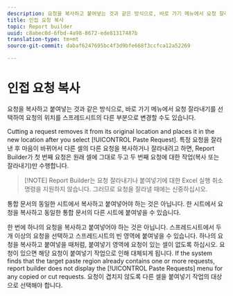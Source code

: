 ```yaml
---
description: 요청을 복사하고 붙여넣는 것과 같은 방식으로, 바로 가기 메뉴에서 요청 잘라내기를 선택하여 요청의 위치를 스프레드시트의 다른 부분으로 변경할 수도 있습니다.
title: 인접 요청 복사
topic: Report builder
uuid: c8abec0d-6fbd-4a98-8672-ede81317487b
translation-type: tm+mt
source-git-commit: dabaf6247695bc4f3d9bfe668f3ccfca12a52269

---
```



# 인접 요청 복사

요청을 복사하고 붙여넣는 것과 같은 방식으로, 바로 가기 메뉴에서 요청 잘라내기를 선택하여 요청의 위치를 스프레드시트의 다른 부분으로 변경할 수도 있습니다.

Cutting a request removes it from its original location and places it in the new location after you select [!UICONTROL Paste Request]. 특정 요청을 잘라낸 후 마음이 바뀌어서 다른 셀의 다른 요청을 복사하거나 잘라내려고 하면, Report Builder가 첫 번째 요청은 원래 셀에 그대로 두고 두 번째 요청에 대한 작업(복사 또는 잘라내기)만 수행합니다.

>[!NOTE] Report Builder는 요청 잘라내기나 붙여넣기에 대한 Excel 실행 취소 명령을 지원하지 않습니다. 그러므로 요청을 잘라낼 때에는 신중하십시오.

통합 문서의 동일한 시트에서 복사하고 붙여넣어야 하는 것은 아닙니다. 한 시트에서 요청을 복사하고 동일한 통합 문서의 다른 시트에 붙여넣을 수 있습니다.

한 번에 하나의 요청을 복사하고 붙여넣어야 하는 것은 아닙니다. 스프레드시트에서 두 개 이상의 요청을 선택하고 스프레드시트의 빈 영역에 붙여넣을 수 있습니다. 하나의 요청을 복사하고 붙여넣을 때처럼, 붙여넣기 영역에 요청이 있는 셀이 없도록 하십시오. 요청이 있으면 해당 요청이 붙여넣기 작업으로 인해 대체되게 됩니다. If the system finds that the target paste region already contains one or more requests, report builder does not display the [!UICONTROL Paste Requests] menu for any copied or cut requests. 요청이 겹치지 않도록 다른 셀을 붙여넣기 작업의 대상으로 선택해야 합니다.
